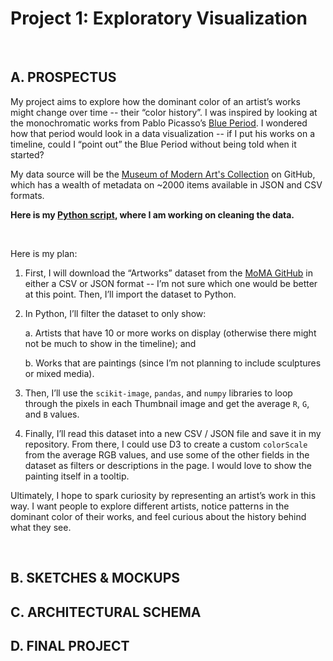 # **Project 1: Exploratory Visualization**

<br />

## **A. PROSPECTUS**

My project aims to explore how the dominant color of an artist’s works might change over time -- their “color history”. I was inspired by looking at the monochromatic works from Pablo Picasso’s [Blue Period](https://en.wikipedia.org/wiki/Picasso%27s_Blue_Period). I wondered how that period would look in a data visualization -- if I put his works on a timeline, could I “point out” the Blue Period without being told when it started?

My data source will be the [Museum of Modern Art's Collection](https://github.com/MuseumofModernArt/collection) on GitHub, which has a wealth of metadata on ~2000 items available in JSON and CSV formats.

**Here is my [Python script](https://colab.research.google.com/drive/1Mg13RVgo_NEBKDEEI8-q0TR400XRvZOV#scrollTo=KoYefew0DvCM), where I am working on cleaning the data.**  

<br />

Here is my plan:

1. First, I will download the “Artworks” dataset from the [MoMA GitHub](https://github.com/MuseumofModernArt/collection) in either a CSV or JSON format -- I’m not sure which one would be better at this point. Then, I’ll import the dataset to Python.

2. In Python, I’ll filter the dataset to only show:

     a. Artists that have 10 or more works on display (otherwise there might not be much to show in the timeline); and

     b. Works that are paintings (since I’m not planning to include sculptures or mixed media).

3. Then, I’ll use the `scikit-image`, `pandas`, and `numpy` libraries to loop through the pixels in each Thumbnail image and get the average `R`, `G`, and `B` values.

4. Finally, I’ll read this dataset into a new CSV / JSON file and save it in my repository. From there, I could use D3 to create a custom `colorScale` from the average RGB values, and use some of the other fields in the dataset as filters or descriptions in the page. I would love to show the painting itself in a tooltip.

Ultimately, I hope to spark curiosity by representing an artist’s work in this way. I want people to explore different artists, notice patterns in the dominant color of their works, and feel curious about the history behind what they see.  

<br />




## **B. SKETCHES & MOCKUPS**

## **C. ARCHITECTURAL SCHEMA**

## **D. FINAL PROJECT**
